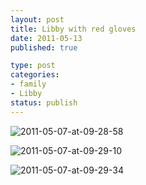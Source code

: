 ```yaml
--- 
layout: post
title: Libby with red gloves
date: 2011-05-13
published: true

type: post
categories: 
- family
- Libby
status: publish
---
```


![2011-05-07-at-09-28-58](http://media.eick.us/2011/05/2011-05-07-at-09-28-58.jpg)

![2011-05-07-at-09-29-10](http://media.eick.us/2011/05/2011-05-07-at-09-29-10.jpg)

![2011-05-07-at-09-29-34](http://media.eick.us/2011/05/2011-05-07-at-09-29-34.jpg)

